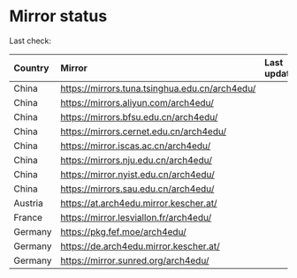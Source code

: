 <script src="./time.js"></script>
# Mirror status
Last check: <script type="text/javascript">localize(1700867816.6758873);</script>

|Country|Mirror|Last update|
|:------|:-----|:----------|
|China|https://mirrors.tuna.tsinghua.edu.cn/arch4edu/|<script type="text/javascript">localize(1700850670);</script>|
|China|https://mirrors.aliyun.com/arch4edu/|<script type="text/javascript">localize(1700850670);</script>|
|China|https://mirrors.bfsu.edu.cn/arch4edu/|<script type="text/javascript">localize(1700850670);</script>|
|China|https://mirrors.cernet.edu.cn/arch4edu/|<script type="text/javascript">localize(1700850670);</script>|
|China|https://mirror.iscas.ac.cn/arch4edu/|<script type="text/javascript">localize(1700850670);</script>|
|China|https://mirrors.nju.edu.cn/arch4edu/|<script type="text/javascript">localize(1700764463);</script>|
|China|https://mirror.nyist.edu.cn/arch4edu/|<script type="text/javascript">localize(1700850670);</script>|
|China|https://mirrors.sau.edu.cn/arch4edu/|<script type="text/javascript">localize(1700850670);</script>|
|Austria|https://at.arch4edu.mirror.kescher.at/|<script type="text/javascript">localize(1700850670);</script>|
|France|https://mirror.lesviallon.fr/arch4edu/|<script type="text/javascript">localize(1700807453);</script>|
|Germany|https://pkg.fef.moe/arch4edu/|<script type="text/javascript">localize(1700850670);</script>|
|Germany|https://de.arch4edu.mirror.kescher.at/|<script type="text/javascript">localize(1700850670);</script>|
|Germany|https://mirror.sunred.org/arch4edu/|<script type="text/javascript">localize(1700850670);</script>|

<script src="./tablefilter/tablefilter.js"></script>
<script src="./table.js"></script>